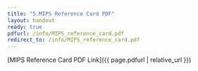 ```yaml
---
title: "5.MIPS Reference Card PDF"
layout: handout
ready: true
pdfurl: /info/MIPS_reference_card.pdf
redirect_to: /info/MIPS_reference_card.pdf
---
```


[MIPS Reference Card PDF Link]({{ page.pdfurl | relative_url }})

